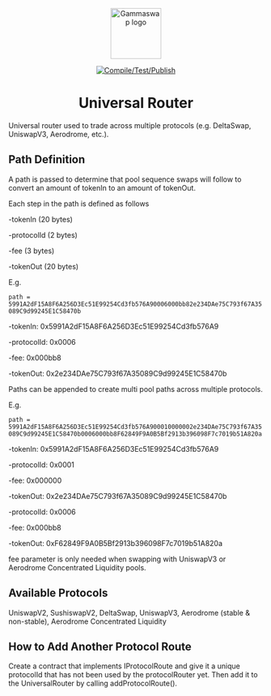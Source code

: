 <p align="center"><a href="https://gammaswap.com" target="_blank" rel="noopener noreferrer"><img width="100" src="https://app.gammaswap.com/logo.svg" alt="Gammaswap logo"></a></p>

<p align="center">
  <a href="https://github.com/gammaswap/universal-router/actions/workflows/main.yml">
    <img src="https://github.com/gammaswap/universal-router/actions/workflows/main.yml/badge.svg?branch=main" alt="Compile/Test/Publish">
  </a>
</p>

<h1 align="center">Universal Router</h1>
Universal router used to trade across multiple protocols (e.g. DeltaSwap, UniswapV3, Aerodrome, etc.).

## Path Definition

A path is passed to determine that pool sequence swaps will follow to convert an amount of tokenIn to an amount of tokenOut.

Each step in the path is defined as follows

-tokenIn (20 bytes)

-protocolId (2 bytes)

-fee (3 bytes)

-tokenOut (20 bytes)

E.g.

`path = 5991A2dF15A8F6A256D3Ec51E99254Cd3fb576A90006000bb82e234DAe75C793f67A35089C9d99245E1C58470b`

-tokenIn: 0x5991A2dF15A8F6A256D3Ec51E99254Cd3fb576A9

-protocolId: 0x0006

-fee: 0x000bb8

-tokenOut: 0x2e234DAe75C793f67A35089C9d99245E1C58470b

Paths can be appended to create multi pool paths across multiple protocols.

E.g.

`path = 5991A2dF15A8F6A256D3Ec51E99254Cd3fb576A900010000002e234DAe75C793f67A35089C9d99245E1C58470b0006000bb8F62849F9A0B5Bf2913b396098F7c7019b51A820a`

-tokenIn: 0x5991A2dF15A8F6A256D3Ec51E99254Cd3fb576A9

-protocolId: 0x0001

-fee: 0x000000

-tokenOut: 0x2e234DAe75C793f67A35089C9d99245E1C58470b

-protocolId: 0x0006

-fee: 0x000bb8

-tokenOut: 0xF62849F9A0B5Bf2913b396098F7c7019b51A820a

fee parameter is only needed when swapping with UniswapV3 or Aerodrome Concentrated Liquidity pools.

## Available Protocols
UniswapV2, SushiswapV2, DeltaSwap, UniswapV3, Aerodrome (stable & non-stable), Aerodrome Concentrated Liquidity

## How to Add Another Protocol Route

Create a contract that implements IProtocolRoute and give it a unique protocolId that has not been used by the protocolRouter yet.
Then add it to the UniversalRouter by calling addProtocolRoute().